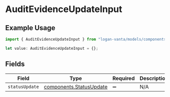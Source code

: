 # AuditEvidenceUpdateInput

## Example Usage

```typescript
import { AuditEvidenceUpdateInput } from "logan-vanta/models/components";

let value: AuditEvidenceUpdateInput = {};
```

## Fields

| Field                                                              | Type                                                               | Required                                                           | Description                                                        |
| ------------------------------------------------------------------ | ------------------------------------------------------------------ | ------------------------------------------------------------------ | ------------------------------------------------------------------ |
| `statusUpdate`                                                     | [components.StatusUpdate](../../models/components/statusupdate.md) | :heavy_minus_sign:                                                 | N/A                                                                |